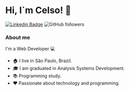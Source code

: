 # Hi, I`m Celso! 👋

[![Linkedin Badge](https://img.shields.io/badge/-LinkedIn-blue?style=flat-square&logo=Linkedin&logoColor=white&link=https://www.linkedin.com/in/fagnerpsantos/)](https://www.linkedin.com/in/celso-de-oliveira-j%C3%BAnior-8335827b/)
![GitHub followers](https://img.shields.io/github/followers/celso341?style=social)

### About me
I'm a Web Developer 💻

- 🏠 I live in São Paulo, Brazil.
- 🎓 I am graduated in Analysis Systems Development.
- 📚 Programming study. 
- ❤️ Passionate about technology and programming.

<!--
**celso341/celso341** is a ✨ _special_ ✨ repository because its `README.md` (this file) appears on your GitHub profile.

Here are some ideas to get you started:

- 🔭 I’m currently working on ...
- 🌱 I’m currently learning ...
- 👯 I’m looking to collaborate on ...
- 🤔 I’m looking for help with ...
- 💬 Ask me About ...
- 📫 How to reach me: ...
- 😄 Pronouns: ...
- ⚡ Fun fact: ...
-   teste
-->
